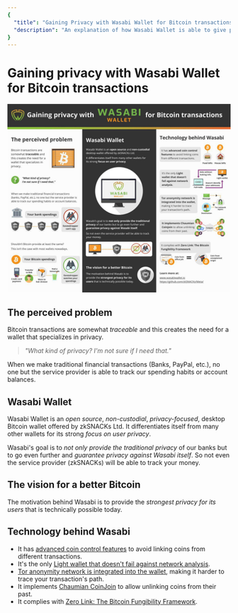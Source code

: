 ```yaml
---
{
  "title": "Gaining Privacy with Wasabi Wallet for Bitcoin transactions",
  "description": "An explanation of how Wasabi Wallet is able to give privacy to its users while adding references to the technology behind it. This is the Wasabi documentation, an archive of knowledge about the open-source, non-custodial and privacy-focused Bitcoin wallet for desktop."
}
---
```


# Gaining privacy with Wasabi Wallet for Bitcoin transactions

![](/InfographicWhyWasabi.png)

## The perceived problem

Bitcoin transactions are somewhat *traceable* and this creates the need for a wallet that specializes in privacy.

> _"What kind of privacy? I'm not sure if I need that."_

When we make traditional financial transactions (Banks, PayPal, etc.), no one but the service provider is able to track our spending habits or account balances.

## Wasabi Wallet

Wasabi Wallet is an *open source*, *non-custodial*, *privacy-focused*, desktop Bitcoin wallet offered by zkSNACKs Ltd.
It differentiates itself from many other wallets for its strong *focus on user privacy*.

Wasabi's goal is to *not only provide the traditional privacy* of our banks but to go even further and *guarantee privacy against Wasabi itself*.
So not even the service provider (zkSNACKs) will be able to track your money.

## The vision for a better Bitcoin

The motivation behind Wasabi is to provide the *strongest privacy for its users* that is technically possible today.

## Technology behind Wasabi

- It has [advanced coin control features](/FAQ/FAQ-UseWasabi.md#coin-control-best-practices) to avoid linking coins from different transactions.
- It's the only [Light wallet that doesn't fail against network analysis](/using-wasabi/NetworkLevelPrivacy.md).
- [Tor anonymity network is integrated into the wallet](/FAQ/FAQ-GeneralBitcoinPrivacy.md#how-does-tor-protect-my-network-level-privacy), making it harder to trace your transaction's path.
- It implements [Chaumian CoinJoin](https://github.com/nopara73/ZeroLink/#ii-chaumian-coinjoin) to allow unlinking coins from their past.
- It complies with [Zero Link: The Bitcoin Fungibility Framework](https://github.com/nopara73/ZeroLink/).
